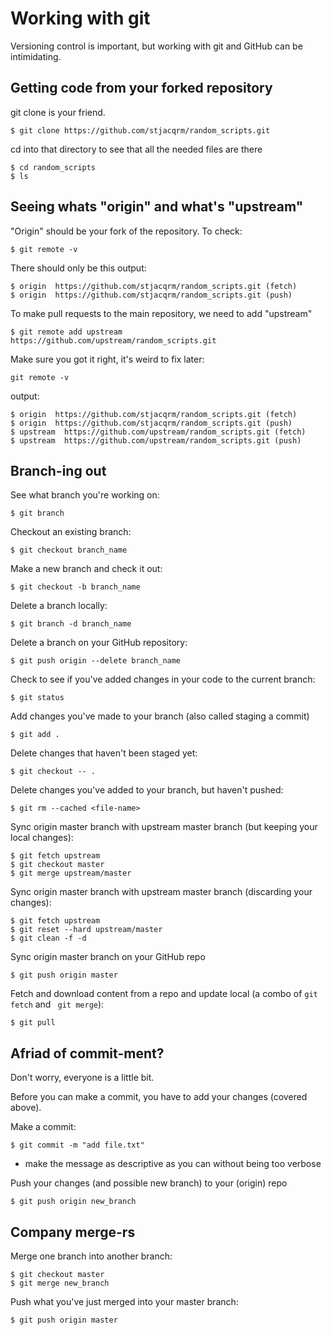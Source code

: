 # Working with git
Versioning control is important, but working with git and GitHub can be intimidating. 

## Getting code from your forked repository
git clone is your friend. 

```
$ git clone https://github.com/stjacqrm/random_scripts.git
```

cd into that directory to see that all the needed files are there

```
$ cd random_scripts
$ ls
```

## Seeing whats "origin" and what's "upstream"
"Origin" should be your fork of the repository. To check:

```
$ git remote -v
```
There should only be this output:

```
$ origin  https://github.com/stjacqrm/random_scripts.git (fetch)
$ origin  https://github.com/stjacqrm/random_scripts.git (push)
```

To make pull requests to the main repository, we need to add "upstream"

```
$ git remote add upstream https://github.com/upstream/random_scripts.git
```

Make sure you got it right, it's weird to fix later:

```
git remote -v
```

output:

```
$ origin  https://github.com/stjacqrm/random_scripts.git (fetch)
$ origin  https://github.com/stjacqrm/random_scripts.git (push)
$ upstream  https://github.com/upstream/random_scripts.git (fetch)
$ upstream  https://github.com/upstream/random_scripts.git (push)
```

## Branch-ing out

See what branch you're working on:

```
$ git branch
```

Checkout an existing branch:

```
$ git checkout branch_name
```

Make a new branch and check it out:

```
$ git checkout -b branch_name
```

Delete a branch locally:

```
$ git branch -d branch_name
```

Delete a branch on your GitHub repository:

```
$ git push origin --delete branch_name
```

Check to see if you've added changes in your code to the current branch:

```
$ git status
```

Add changes you've made to your branch (also called staging a commit)

```
$ git add .
```

Delete changes that haven't been staged yet:

```
$ git checkout -- .
```

Delete changes you've added to your branch, but haven't pushed:

```
$ git rm --cached <file-name>
```

Sync origin master branch with upstream master branch (but keeping your local changes):
```
$ git fetch upstream
$ git checkout master
$ git merge upstream/master
```

Sync origin master branch with upstream master branch (discarding your changes):
```
$ git fetch upstream
$ git reset --hard upstream/master
$ git clean -f -d
```

Sync origin master branch on your GitHub repo
```
$ git push origin master
```

Fetch and download content from a repo and update local (a combo of ```git fetch``` and ``` git merge```):
```
$ git pull
```
## Afriad of commit-ment?
Don't worry, everyone is a little bit. 

Before you can make a commit, you have to add your changes (covered above). 

Make a commit:

```
$ git commit -m "add file.txt"
```

  * make the message as descriptive as you can without being too verbose

Push your changes (and possible new branch) to your (origin) repo

```
$ git push origin new_branch
```

## Company merge-rs

Merge one branch into another branch:

```
$ git checkout master
$ git merge new_branch
```

Push what you've just merged into your master branch:
```
$ git push origin master
```
